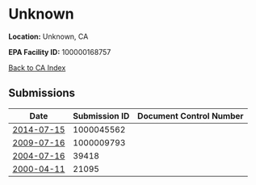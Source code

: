 # Unknown

**Location:** Unknown, CA

**EPA Facility ID:** 100000168757

[Back to CA Index](../../index.md)

## Submissions

| Date | Submission ID | Document Control Number |
|------|--------------|-------------------------|
| [2014-07-15](submissions/1000045562.md) | 1000045562 |  |
| [2009-07-16](submissions/1000009793.md) | 1000009793 |  |
| [2004-07-16](submissions/39418.md) | 39418 |  |
| [2000-04-11](submissions/21095.md) | 21095 |  |
